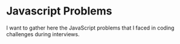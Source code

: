 # Javascript Problems

I want to gather here the JavaScript problems that I faced in coding challenges during interviews.